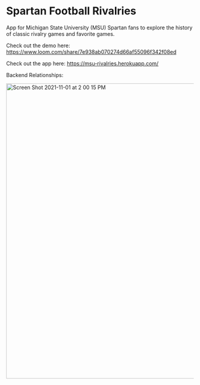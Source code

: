 # Spartan Football Rivalries

App for Michigan State University (MSU) Spartan fans to explore the history of classic rivalry games and favorite games.

Check out the demo here: https://www.loom.com/share/7e938ab070274d66af55096f342f08ed

Check out the app here: https://msu-rivalries.herokuapp.com/

Backend Relationships: 

<img width="790" alt="Screen Shot 2021-11-01 at 2 00 15 PM" src="https://user-images.githubusercontent.com/83370854/144907061-b0aa4fad-3847-47f1-ba95-c519d6a8162b.png">
